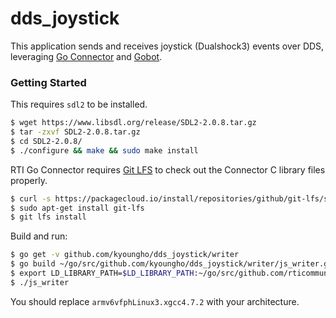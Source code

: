 # dds_joystick
This application sends and receives joystick (Dualshock3) events over DDS, leveraging [Go Connector](https://github.com/rticommunity/rticonnextdds-connector-go) and [Gobot](https://github.com/hybridgroup/gobot). 

### Getting Started
This requires `sdl2` to be installed. 
```bash
$ wget https://www.libsdl.org/release/SDL2-2.0.8.tar.gz
$ tar -zxvf SDL2-2.0.8.tar.gz
$ cd SDL2-2.0.8/
$ ./configure && make && sudo make install
```

RTI Go Connector requires [Git LFS](https://github.com/git-lfs/git-lfs/wiki/Installation) to check out the Connector C library files properly. 
```bash
$ curl -s https://packagecloud.io/install/repositories/github/git-lfs/script.deb.sh | sudo bash
$ sudo apt-get install git-lfs
$ git lfs install
```

Build and run:
```bash
$ go get -v github.com/kyoungho/dds_joystick/writer
$ go build ~/go/src/github.com/kyoungho/dds_joystick/writer/js_writer.go
$ export LD_LIBRARY_PATH=$LD_LIBRARY_PATH:~/go/src/github.com/rticommunity/rticonnextdds-connector-go/rticonnextdds-connector/lib/armv6vfphLinux3.xgcc4.7.2
$ ./js_writer
```

You should replace `armv6vfphLinux3.xgcc4.7.2` with your architecture. 

